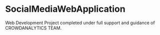 # SocialMediaWebApplication
Web Development Project completed under full support and guidance of CROWDANALYTICS TEAM.
